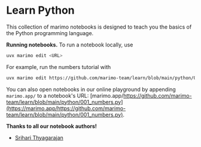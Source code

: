 # Learn Python

This collection of marimo notebooks is designed to teach you the basics
of the Python programming language.

**Running notebooks.** To run a notebook locally, use

```bash
uvx marimo edit <URL>
```

For example, run the numbers tutorial with

```bash
uvx marimo edit https://github.com/marimo-team/learn/blob/main/python/001_numbers.py
```

You can also open notebooks in our online playground by appending `marimo.app/`
to a notebook's URL: [marimo.app/https://github.com/marimo-team/learn/blob/main/python/001_numbers.py](https://marimo.app/https://github.com/marimo-team/learn/blob/main/python/001_numbers.py).

**Thanks to all our notebook authors!**

* [Srihari Thyagarajan](https://github.com/Haleshot)
